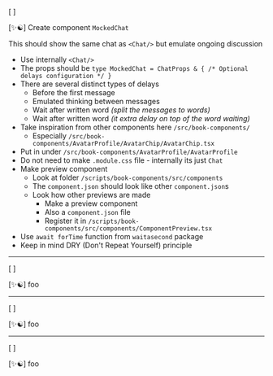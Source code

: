 [ ]

[✨☯️] Create component `MockedChat`

This should show the same chat as `<Chat/>` but emulate ongoing discussion

-   Use internally `<Chat/>`
-   The props should be `type MockedChat = ChatProps & { /* Optional delays configuration */ }`
-   There are several distinct types of delays
    -   Before the first message
    -   Emulated thinking between messages
    -   Wait after written word _(split the messages to words)_
    -   Wait after written word _(it extra delay on top of the word waiting)_
-   Take inspiration from other components here `/src/book-components/`
    -   Especially `/src/book-components/AvatarProfile/AvatarChip/AvatarChip.tsx`
-   Put in under `/src/book-components/AvatarProfile/AvatarProfile`
-   Do not need to make `.module.css` file - internally its just `Chat`
-   Make preview component
    -   Look at folder `/scripts/book-components/src/components`
    -   The `component.json` should look like other `component.json`s
    -   Look how other previews are made
        -   Make a preview component
        -   Also a `component.json` file
        -   Register it in `/scripts/book-components/src/components/ComponentPreview.tsx`
-   Use `await forTime` function from `waitasecond` package
-   Keep in mind DRY (Don't Repeat Yourself) principle

---

[ ]

[✨☯️] foo

---

[ ]

[✨☯️] foo

---

[ ]

[✨☯️] foo
